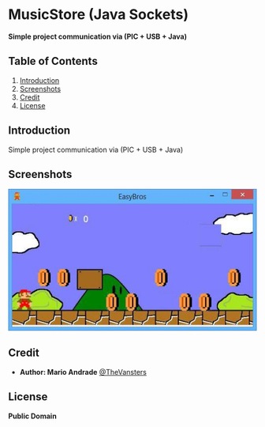 # MusicStore (Java Sockets)
**Simple project communication via (PIC + USB + Java)**

## <a name='TOC'>Table of Contents</a>

1. [Introduction](#intro)
1. [Screenshots](#screenshots)
1. [Credit](#credit)
1. [License](#license)

## <a name='intro'>Introduction</a>

Simple project communication via (PIC + USB + Java)

## <a name='screenshots'>Screenshots</a>

![Main Frame](/EasyBros/screencast/screencast_1.jpg)

## <a name='credit'>Credit</a>

- **Author: Mario Andrade** [@TheVansters](https://twitter.com/TheVansters)

## <a name='license'>License</a>

**Public Domain**